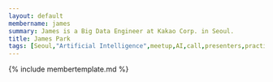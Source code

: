 ```yaml
---
layout: default
membername: james
summary: James is a Big Data Engineer at Kakao Corp. in Seoul.
title: James Park
tags: [Seoul,"Artificial Intelligence",meetup,AI,call,presenters,practioners,"Machine Learning",Korea,Gangnam,James,Park,"James Park"]
---
```


{% include membertemplate.md %}
